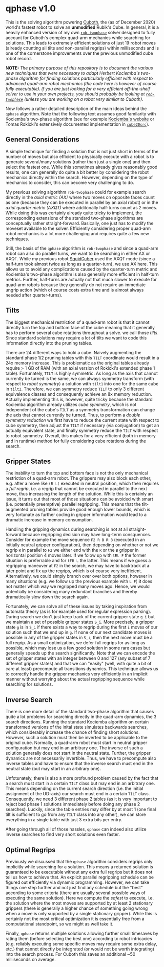 # qphase v1.0

This is the solving algorithm powering [Cuboth](), the (as of December 2020) world's fastest robot to solve an **unmodified** Rubik's Cube. In general, it is a heavily enhanced version of my own [`rob-twophase`](https://github.com/efrantar/rob-twophase) solver designed to fully account for Cuboth's complex quad-arm mechanics while searching for solutions. This leads to extremely efficient solutions of just 19 robot moves (already counting all tilts and non-parallel regrips) within milliseconds and is one of the cornerstone improvements over the previous unmodified cube robot record.

**NOTE:** *The primary purpose of this repository is to document the various new techniques that were necessary to adapt Herbert Kociemba's two-phase algorithm for finding solutions particularly efficient with respect to advanced quad-arm robot mechanics (the code here is however of course fully executable). If you are just looking for a very efficient off-the-shelf solver to use in your own projects, you should probably be looking at [`rob-twophase`](https://github.com/efrantar/rob-twophase) (unless you are working on a robot very similar to Cuboth).*

Now follows a rather detailed description of the main ideas behind the `qphase` algorithm. Note that the following text assumes good familarity with Kociemba's two-phase algorithm (see for example [Kociemba's website](http://kociemba.org/cube.htm) or Tomas Rokicki's extensively documented implementation in [`cube20src`](http://kociemba.org/cube.htm)).

## General Considerations

A simple technique for finding a solution that is not just short in terms of the number of moves but also efficient to physically execute with a robot is to generate several/many solutions (rather than just a single one) and then select the fastest one. While this sometimes already gives reasonably good results, one can generally do quite a bit better by considering the robot mechanics directly within the search. However, depending on the type of mechanics to consider, this can become very challenging to do.

My previous solving algorithm `rob-twophase` could for example search directly in the *axial metric (AX)* where two moves on opposite faces count as one (because they can be executed in parallel by an axial robot) or in the *axial quarter metric (AXQT)* where additonally half-turns count as 2 moves. While doing this was certainly already quite tricky to implement, the corresponding extensions of the standard two-phase algorithms are conceptually rather straight-forward. Basically, one just has to modify the moveset available to the solver. Efficiently considering proper quad-arm robot mechanics is a lot more challenging and requires quite a few new techniques.

Still, the basis of the `qphase` algorithm is `rob-twophase` and since a quad-arm robot can also do parallel turns, we want to be searching in either AX or AXQT. While my previous robot [SquidCuber](https://www.youtube.com/watch?v=wLzn1w8vgM4) used the AXQT mode (since a half-turn took almost twice as long as a quarter-turn), we use AX here. This allows us to avoid any complications caused by the quarter-turn metric and Kociemba's two-phase algorithm is also generally more efficient in half-turn metrics. Further, half-turns are actually not that much slower to execute for quad-arm robots because they generally do not require an immediate ungrip action (which of course costs extra time and is almost always needed after quarter-turns).

## Tilts

The biggest mechanical restriction of a quad-arm robot is that it cannot directly turn the top and bottom face of the cube meaning that it generally has to perform several cube rotations throughout a solve. we call those *tilts*. Since standard solutions may require a lot of tilts we want to code this information directly into the pruning tables.

There are 24 different ways to hold a cube. Naively augmenting the standard phase 1/2 pruning tables with this `TILT` coordinate would result in a 24x memory increase. This is problematic as the original tables already require > 1 GB of RAM (with an axial version of Rokicki's extended phase 1 table). Fortunately, `TILT` is highly symmetric. As long as the axis that cannot currently be turned is the same, we can always symmetry transform (with respect to *robot symmetry*) a solution with `tilt1` into one for the same cube in `tilt2`. Therefore, we can symmetry reduce `TILT` to only 3 different equivalence classes and consequently achieve an 8x memory reduction. Actually implementing this is, however, quite tricky because the standard Kociemba algorithm already utilizes *cube symmetry*, which is not independent of the cube's `TILT` as a symmetry transformation can change the axis that cannot currently be turned. Thus, to perform a *double symmetry reduction* we first have to reduce the current state with respect to cube symmetry, then adjust the `TILT` if necessary (via conjugation) to get an actually equivalent state, and finally symmetry reduce the `TILT` with respect to robot symmetry. Overall, this makes for a very efficient (both in memory and in runtime) method for fully considering cube rotations during the search.

## Gripper States

The inability to turn the top and bottom face is not the only mechanical restriction of a quad-arm robot. The grippers may also block each other, e.g. after a move like `(R L)` executed in neutral position, which then requires a *full regrip*, i.e. a regrip that cannot be executed in parallel to the next move, thus increasing the length of the solution. While this is certainly an issue, it turns out that most of those situations can be avoided with smart (i.e. potentially preemptive) parallel regripping. This means that the tilt-augmented pruning tables provide good enough lower bounds, which is very fortunate as further coding in gripper information would lead to a dramatic increase in memory consumption.

Handling the gripping dynamics during searching is not at all straight-forward because regripping decision may have long-term consquences. Consider for example the move sequence `F2 R B R B` (executed in an initially neutral gripper configuration), then depending on whether or not we regrip `R` in parallel to `F2` we either end with the `R` or the `B` gripper in horizontal position 4 moves later. If we folow up with `tRL F` the former situation is preferrable and for `tFB L` the latter. This means if we guess a regripping maneuver at `F2` in the search, we may have to backtrack at a later point and fix up the regrips, which is of course very inefficient. Alternatively, we could simply branch over over both options, however in many situations (e.g. we follow up the previous example with `L F`) it does not matter which way we regripped many moves ago. Hence, we would potentially be considering many redundant branches and thereby dramatically slow down the search again.

Fortunately, we can solve all of these issues by taking inspiration from automata theory (as is for example used for regular expression parsing). During search we don't just keep track of the current gripper state `g_i` but we maintain a set of possible gripper states `S_i`. More precisely, a gripper state `g` is in `S_i` if there exists a way to regrip during the first `i` moves of our solution such that we end up in `g`. If none of our next candidate moves is possible in any of the gripper states in `S_i`, then the next move must be a full regrip. As a small optimization, we defer full regrips for as long as possible, which may lose us a few good solution in some rare cases but generally speeds up the search significantly. Note that we can encode the set of gripper states with an integer between 0 and 127 (any subset of 7 different gripper states) and that we can "easily" (well, with quite a bit of care at least) precompute all transitions dynamics. This technique allows us to correctly handle the gripper mechanics very efficiently in an implicit manner without worrying about the actual regripping sequence while searching for solutions.

## Inverse Search

There is one more detail of the standard two-phase algorithm that causes quite a lot problems for searching directly in the quad-arm dynamics, the 3 search directions. Running the standard Kociemba algorithm on certain transformed versions of the inital state simulates backwards searches, which considerably increase the chance of finding short solutions. However, such a solution must then be inverted to be applicable to the original cube. Normally, a quad-arm robot must start in neutral gripper configuration but may end in an arbitrary one. The inverse of such a solution generally does not start in the neutral state. Further, the gripper dynamics are not necessarily invertible. Thus, we have to precompute also inverse tables and have to ensure that the inverse search must end in the neutral state (but may start in an arbitrary one).

Unfotunately, there is also a more profound problem caused by the fact that a search must start in a certain `TILT` class but may end in an arbitrary one. This means depending on the current search direction (i.e. the initial assignment of the UD-axis) our search must end in a certain `TILT` class. Consequently, we need 3 different phase 2 tables (as it is very important to reject bad phase 1 solutions immediately before doing any phase 2 searches). Luckily, since the table entries may differ by at most 1 (one final tilt is sufficient to go from any `TILT` class into any other), we can store everything in a single table with just 3 extra bits per entry.

After going through all of those hassles, `qphase` can indeed also utilize inverse searches to find very short solutions even faster.

## Optimal Regrips

Previously we discussed that the `qphase` algorithm considers regrips only implicitly while searching for a solution. This means a returned solution is guaranteed to be executable without any extra full regrips but it does not tell us how to achieve that. An explicit parallel regripping schedule can be figured out efficiently via dynamic programming. However, we can take things one step further and not just find any schedule but the "best" according to some criteria (there are usually several possible ways of executing the same solution). Here we compute the *safest* to execute, i.e. the solution where the most moves are supported by at least 2 stationary grippers (there is generally a higher chance of something going wrong when a move is only supported by a single stationary gripper). While this is certainly not the most critical optimization it is essentially free from a computational standpoint, so we might as well take it.

Finally, `qphase` returns multiple solutions allowing further small timesaves by rating them (before selecting the best one) according to robot intricacies (e.g. reliably executing some specific moves may require some extra delay, etc.) that cannot directly be integrated (or would not be worth integrating) into the search process. For Cuboth this saves an additional ~50 milliseconds on average.
